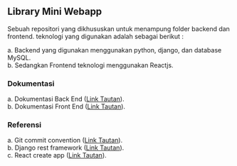 ## Library Mini Webapp
Sebuah repositori yang dikhususkan untuk menampung folder backend dan frontend. teknologi yang digunakan adalah sebagai berikut :  
 
a. Backend yang digunakan menggunakan python, django, dan database MySQL.  
b. Sedangkan Frontend teknologi menggunakan Reactjs.

### **Dokumentasi**
a. Dokumentasi Back End ([Link Tautan](./library_BE/docs/backend-docs.md)).    
b. Dokumentasi Front End ([Link Tautan](./library_FE/docs/frontend-docs.md)). 

### **Referensi**
a. Git commit convention ([Link Tautan](http://karma-runner.github.io/5.0/dev/git-commit-msg.html)).  
b. Django rest framework ([Link Tautan](https://www.django-rest-framework.org/)).  
c. React create app ([Link Tautan](https://create-react-app.dev/)).